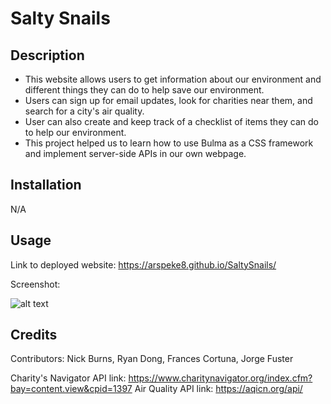 # Salty Snails

## Description

- This website allows users to get information about our environment and different things they can do to help save our environment.
- Users can sign up for email updates, look for charities near them, and search for a city's air quality.
- User can also create and keep track of a checklist of items they can do to help our environment.
- This project helped us to learn how to use Bulma as a CSS framework and implement server-side APIs in our own webpage.


## Installation

N/A

## Usage

Link to deployed website: https://arspeke8.github.io/SaltySnails/

Screenshot:  

![alt text](Assets/Images/Project%20SaltySnail.gif)

## Credits

Contributors: Nick Burns, Ryan Dong, Frances Cortuna, Jorge Fuster

Charity's Navigator API link: https://www.charitynavigator.org/index.cfm?bay=content.view&cpid=1397
Air Quality API link: https://aqicn.org/api/ 
